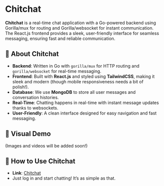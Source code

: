 # Chitchat

**Chitchat** is a real-time chat application with a Go-powered backend using Gorilla/mux for routing and Gorilla/websocket for instant communication. The React.js frontend provides a sleek, user-friendly interface for seamless messaging, ensuring fast and reliable communication.

## 🚀 About Chitchat

- **Backend**: Written in Go with `gorilla/mux` for HTTP routing and `gorilla/websocket` for real-time messaging.
- **Frontend**: Built with **React.js** and styled using **TailwindCSS**, making it sleek and modern (though mobile responsiveness needs a bit of polish!).
- **Database**: We use **MongoDB** to store all user messages and conversation histories.
- **Real-Time**: Chatting happens in real-time with instant message updates thanks to websockets.
- **User-Friendly**: A clean interface designed for easy navigation and fast messaging.

## 📸 Visual Demo

(Images and videos will be added soon!)

## 🚀 How to Use Chitchat

- **Link**: [Chitchat](https://chit-chat-green.vercel.app/)
- Just log in and start chatting! It’s as simple as that.
